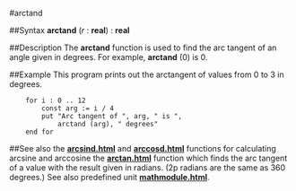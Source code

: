 
#arctand

##Syntax
**arctand** (*r* : **real**) : **real**



##Description
The **arctand** function is used to find the arc tangent of an angle given in degrees. For example, **arctand** (0) is 0.



##Example
This program prints out the arctangent of values from 0 to 3 in degrees.


        for i : 0 .. 12
            const arg := i / 4
            put "Arc tangent of ", arg, " is ",
                arctand (arg), " degrees"
        end for
##See also
the **[arcsind.html](arcsind)** and **[arccosd.html](arccosd)** functions for calculating arcsine and arccosine
the **[arctan.html](arctan)** function which finds the arc tangent of a value with the result given in radians. (2p radians are the same as 360 degrees.)
See also predefined unit **[mathmodule.html](Math)**.


